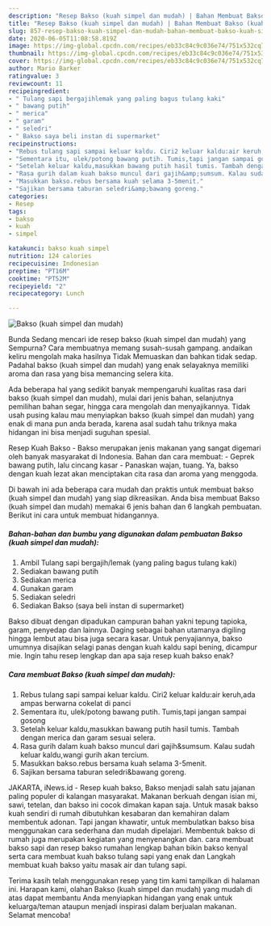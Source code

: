 ```yaml
---
description: "Resep Bakso (kuah simpel dan mudah) | Bahan Membuat Bakso (kuah simpel dan mudah) Yang Enak Dan Mudah"
title: "Resep Bakso (kuah simpel dan mudah) | Bahan Membuat Bakso (kuah simpel dan mudah) Yang Enak Dan Mudah"
slug: 857-resep-bakso-kuah-simpel-dan-mudah-bahan-membuat-bakso-kuah-simpel-dan-mudah-yang-enak-dan-mudah
date: 2020-06-05T11:08:58.819Z
image: https://img-global.cpcdn.com/recipes/eb33c84c9c036e74/751x532cq70/bakso-kuah-simpel-dan-mudah-foto-resep-utama.jpg
thumbnail: https://img-global.cpcdn.com/recipes/eb33c84c9c036e74/751x532cq70/bakso-kuah-simpel-dan-mudah-foto-resep-utama.jpg
cover: https://img-global.cpcdn.com/recipes/eb33c84c9c036e74/751x532cq70/bakso-kuah-simpel-dan-mudah-foto-resep-utama.jpg
author: Mario Barker
ratingvalue: 3
reviewcount: 11
recipeingredient:
- " Tulang sapi bergajihlemak yang paling bagus tulang kaki"
- " bawang putih"
- " merica"
- " garam"
- " seledri"
- " Bakso saya beli instan di supermarket"
recipeinstructions:
- "Rebus tulang sapi sampai keluar kaldu. Ciri2 keluar kaldu:air keruh,ada ampas berwarna cokelat di panci"
- "Sementara itu, ulek/potong bawang putih. Tumis,tapi jangan sampai gosong"
- "Setelah keluar kaldu,masukkan bawang putih hasil tumis. Tambah dengan merica dan garam sesuai selera."
- "Rasa gurih dalam kuah bakso muncul dari gajih&amp;sumsum. Kalau sudah keluar kaldu,wangi gurih akan tercium."
- "Masukkan bakso.rebus bersama kuah selama 3-5menit."
- "Sajikan bersama taburan seledri&amp;bawang goreng."
categories:
- Resep
tags:
- bakso
- kuah
- simpel

katakunci: bakso kuah simpel 
nutrition: 124 calories
recipecuisine: Indonesian
preptime: "PT16M"
cooktime: "PT52M"
recipeyield: "2"
recipecategory: Lunch

---
```



![Bakso (kuah simpel dan mudah)](https://img-global.cpcdn.com/recipes/eb33c84c9c036e74/751x532cq70/bakso-kuah-simpel-dan-mudah-foto-resep-utama.jpg)

Bunda Sedang mencari ide resep bakso (kuah simpel dan mudah) yang Sempurna? Cara membuatnya memang susah-susah gampang. andaikan keliru mengolah maka hasilnya Tidak Memuaskan dan bahkan tidak sedap. Padahal bakso (kuah simpel dan mudah) yang enak selayaknya memiliki aroma dan rasa yang bisa memancing selera kita.

Ada beberapa hal yang sedikit banyak mempengaruhi kualitas rasa dari bakso (kuah simpel dan mudah), mulai dari jenis bahan, selanjutnya pemilihan bahan segar, hingga cara mengolah dan menyajikannya. Tidak usah pusing kalau mau menyiapkan bakso (kuah simpel dan mudah) yang enak di mana pun anda berada, karena asal sudah tahu triknya maka hidangan ini bisa menjadi suguhan spesial.

Resep Kuah Bakso - Bakso merupakan jenis makanan yang sangat digemari oleh banyak masyarakat di Indonesia. Bahan dan cara membuat: - Geprek bawang putih, lalu cincang kasar - Panaskan wajan, tuang. Ya, bakso dengan kuah lezat akan menciptakan cita rasa dan aroma yang menggoda.


Di bawah ini ada beberapa cara mudah dan praktis untuk membuat bakso (kuah simpel dan mudah) yang siap dikreasikan. Anda bisa membuat Bakso (kuah simpel dan mudah) memakai 6 jenis bahan dan 6 langkah pembuatan. Berikut ini cara untuk membuat hidangannya.

<!--inarticleads1-->

##### Bahan-bahan dan bumbu yang digunakan dalam pembuatan Bakso (kuah simpel dan mudah):

1. Ambil  Tulang sapi bergajih/lemak (yang paling bagus tulang kaki)
1. Sediakan  bawang putih
1. Sediakan  merica
1. Gunakan  garam
1. Sediakan  seledri
1. Sediakan  Bakso (saya beli instan di supermarket)


Bakso dibuat dengan dipadukan campuran bahan yakni tepung tapioka, garam, penyedap dan lainnya. Daging sebagai bahan utamanya digiling hingga lembut atau bisa juga secara kasar. Untuk penyajiannya, bakso umumnya disajikan selagi panas dengan kuah kaldu sapi bening, dicampur mie. Ingin tahu resep lengkap dan apa saja resep kuah bakso enak? 

<!--inarticleads2-->

##### Cara membuat Bakso (kuah simpel dan mudah):

1. Rebus tulang sapi sampai keluar kaldu. Ciri2 keluar kaldu:air keruh,ada ampas berwarna cokelat di panci
1. Sementara itu, ulek/potong bawang putih. Tumis,tapi jangan sampai gosong
1. Setelah keluar kaldu,masukkan bawang putih hasil tumis. Tambah dengan merica dan garam sesuai selera.
1. Rasa gurih dalam kuah bakso muncul dari gajih&amp;sumsum. Kalau sudah keluar kaldu,wangi gurih akan tercium.
1. Masukkan bakso.rebus bersama kuah selama 3-5menit.
1. Sajikan bersama taburan seledri&amp;bawang goreng.


JAKARTA, iNews.id - Resep kuah bakso, Bakso menjadi salah satu jajanan paling populer di kalangan masyarakat. Makanan berkuah dengan isian mi, sawi, tetelan, dan bakso ini cocok dimakan kapan saja. Untuk masak bakso kuah sendiri di rumah dibutuhkan kesabaran dan kemahiran dalam membentuk adonan. Tapi jangan khawatir, untuk membulatkan bakso bisa menggunakan cara sederhana dan mudah dipelajari. Membentuk bakso di rumah juga merupakan kegiatan yang menyenangkan dan. cara membuat bakso sapi dan resep bakso rumahan lengkap bahan bikin bakso kenyal serta cara membuat kuah bakso tulang sapi yang enak dan Langkah membuat kuah bakso yaitu masak air dan tulang sapi. 

Terima kasih telah menggunakan resep yang tim kami tampilkan di halaman ini. Harapan kami, olahan Bakso (kuah simpel dan mudah) yang mudah di atas dapat membantu Anda menyiapkan hidangan yang enak untuk keluarga/teman ataupun menjadi inspirasi dalam berjualan makanan. Selamat mencoba!
